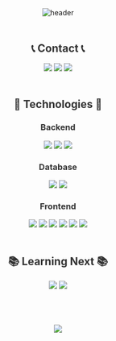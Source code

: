 <div align="center">
    <img src="https://capsule-render.vercel.app/api?type=waving&color=gray&text=%F0%9F%91%8B%20Welcome%20to%20h970920's%20GitHub!%20%F0%9F%91%8B&animation=twinkling&height=150&fontSize=48" alt="header">
</div>







<div align="center" style="margin-top: 50px; margin-bottom: 50px;">
    <h2 style="color: #333;">📞 Contact 📞</h2>
    <div>
        <a href="mailto:ghdtjdrkfql@gmail.com"><img src="https://img.shields.io/badge/Gmail-EA4335?style=for-the-badge&logo=Gmail&logoColor=white"></a>
        <a href="https://www.instagram.com/Onest_1"><img src="https://img.shields.io/badge/Instagram-E4405F?style=for-the-badge&logo=Instagram&logoColor=white"></a>
        <a href="https://onest1.tistory.com/"><img src="https://img.shields.io/badge/Blog-FF5722?style=for-the-badge&logo=Blogger&logoColor=white"></a>
    </div>
</div>


<div align="center" style="margin-top: 50px; margin-bottom: 50px;">
 <h2 style="color: #333;">🔨 Technologies 🔨</h2>
    <!-- Backend -->
    <h3 style="color: #333;">Backend</h3>
    <img src="https://img.shields.io/badge/Java-007396?style=for-the-badge&logo=Java&logoColor=white">
    <img src="https://img.shields.io/badge/spring-6DB33F?style=for-the-badge&logo=spring&logoColor=white">
    <img src="https://img.shields.io/badge/springboot-6DB33FF?style=for-the-badge&logo=springboot&logoColor=white"> 
    <!-- Database -->
    <h3 style="color: #333;">Database</h3>
    <img src="https://img.shields.io/badge/oracle-F80000?style=for-the-badge&logo=oracle&logoColor=white">
    <img src="https://img.shields.io/badge/mysql-4479A1?style=for-the-badge&logo=mysql&logoColor=white"/>
    <!-- Frontend -->
    <h3 style="color: #333;">Frontend</h3>
    <img src="https://img.shields.io/badge/html5-E34F26?style=for-the-badge&logo=html5&logoColor=white"> 
    <img src="https://img.shields.io/badge/css-1572B6?style=for-the-badge&logo=css3&logoColor=white"> 
    <img src="https://img.shields.io/badge/javascript-F7DF1E?style=for-the-badge&logo=javascript&logoColor=black">
    <img src="https://img.shields.io/badge/jQuery-0769AD?style=for-the-badge&logo=jQuery&logoColor=white">
    <img src="https://img.shields.io/badge/react-61DAFB?style=for-the-badge&logo=react&logoColor=white"/>
    <img src="https://img.shields.io/badge/bootstrap-7952B3?style=for-the-badge&logo=bootstrap&logoColor=white"/>
</div>


<div align="center" style="margin-top: 50px; margin-bottom: 50px;">

  <h2 style="color: #333;">📚 Learning Next 📚</h2>
    <ul style="font-size: 16px; list-style-type: none; padding-left: 0;">
    <img src="https://img.shields.io/badge/vue-4FC08D?style=for-the-badge&logo=vue.js&logoColor=white"/>
    <img src="https://img.shields.io/badge/reactnative-0088CC?style=for-the-badge&logo=react&logoColor=white"/>
    </ul>
</div>

<div align="center" style="margin-top: 50px; margin-bottom: 50px;">
    <br>
    <img src="https://github-readme-stats.vercel.app/api/top-langs/?username=h970920&layout=compact&theme=dark">

 
</div>
